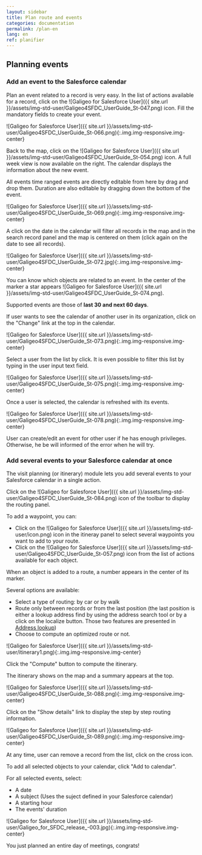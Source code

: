 ```yaml
---
layout: sidebar
title: Plan route and events
categories: documentation
permalink: /plan-en
lang: en
ref: planifier
---
```


## Planning events

### Add an event to the Salesforce calendar

Plan an event related to a record is very easy. In the list of actions available for a record,
click on the ![Galigeo for Salesforce User]({{ site.url }}/assets/img-std-user/Galigeo4SFDC_UserGuide_St-047.png) icon. Fill the mandatory fields to create your event.

![Galigeo for Salesforce User]({{ site.url }}/assets/img-std-user/Galigeo4SFDC_UserGuide_St-066.png){:.img.img-responsive.img-center}

Back to the map, click on the ![Galigeo for Salesforce User]({{ site.url }}/assets/img-std-user/Galigeo4SFDC_UserGuide_St-054.png) icon. A full week view is now available on the right. The calendar displays the information about the new event.

All events time ranged events are directly editable from here by drag and drop them. Duration are also editable by dragging down the bottom of the event.

![Galigeo for Salesforce User]({{ site.url }}/assets/img-std-user/Galigeo4SFDC_UserGuide_St-069.png){:.img.img-responsive.img-center}

A click on the date in the calendar will filter all records in the map and in the search record panel and the map is centered on them (click again on the date to see all records).

![Galigeo for Salesforce User]({{ site.url }}/assets/img-std-user/Galigeo4SFDC_UserGuide_St-072.jpg){:.img.img-responsive.img-center}

You can know which objects are related to an event. In the center of the marker a star appears ![Galigeo for Salesforce User]({{ site.url }}/assets/img-std-user/Galigeo4SFDC_UserGuide_St-074.png).

Supported events are those of **last 30 and next 60 days**.

If user wants to see the calendar of another user in its organization, click on the "Change" link at the top in the calendar.

![Galigeo for Salesforce User]({{ site.url }}/assets/img-std-user/Galigeo4SFDC_UserGuide_St-073.png){:.img.img-responsive.img-center}

Select a user from the list by click. It is even possible to filter this list by typing in the user input text field.

![Galigeo for Salesforce User]({{ site.url }}/assets/img-std-user/Galigeo4SFDC_UserGuide_St-075.png){:.img.img-responsive.img-center}

Once a user is selected, the calendar is refreshed with its events.

![Galigeo for Salesforce User]({{ site.url }}/assets/img-std-user/Galigeo4SFDC_UserGuide_St-078.png){:.img.img-responsive.img-center}

User can create/edit an event for other user if he has enough privileges. Otherwise, he be will informed of the error when he will try.

### Add several events to your Salesforce calendar at once

The visit planning (or itinerary) module lets you add several events to your Salesforce calendar in a single action.

Click on the ![Galigeo for Salesforce User]({{ site.url }}/assets/img-std-user/Galigeo4SFDC_UserGuide_St-084.png) icon of the toolbar to display the routing panel.

To add a waypoint, you can:

- Click on the ![Galigeo for Salesforce User]({{ site.url }}/assets/img-std-user/icon.png) icon in the itineray panel to select several waypoints you want to add to your route.
- Click on the ![Galigeo for Salesforce User]({{ site.url }}/assets/img-std-user/Galigeo4SFDC_UserGuide_St-057.png) icon from the list of actions available for each object.

When an object is added to a route, a number appears in the center of its marker.

Several options are available:

- Select a type of routing: by car or by walk
- Route only between records or from the last position (the last position is either a lookup address find by using the address search tool or by a click on the localize button. Those two features are presented in [Address lookup]({{site.url}}/addresses-en))
- Choose to compute an optimized route or not.

![Galigeo for Salesforce User]({{ site.url }}/assets/img-std-user/itinerary1.png){:.img.img-responsive.img-center}

Click the "Compute" button to compute the itinerary.

The itinerary shows on the map and a summary appears at the top. 

![Galigeo for Salesforce User]({{ site.url }}/assets/img-std-user/Galigeo4SFDC_UserGuide_St-088.png){:.img.img-responsive.img-center}

Click on the "Show details" link to display the step by step routing information.

![Galigeo for Salesforce User]({{ site.url }}/assets/img-std-user/Galigeo4SFDC_UserGuide_St-089.png){:.img.img-responsive.img-center}

At any time, user can remove a record from the list, click on the cross icon.

To add all selected objects to your calendar, click "Add to calendar".

For all selected events, select:

- A date
- A subject (Uses the suject defined in your Salesforce calendar)
- A starting hour
- The events' duration

![Galigeo for Salesforce User]({{ site.url }}/assets/img-std-user/Galigeo_for_SFDC_release_-003.jpg){:.img.img-responsive.img-center}

You just planned an entire day of meetings, congrats!






